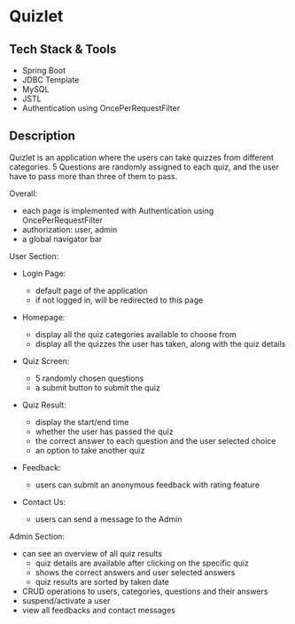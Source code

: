 # Quizlet
## Tech Stack & Tools
- Spring Boot
- JDBC Template
- MySQL
- JSTL
- Authentication using OncePerRequestFilter

## Description
Quizlet is an application where the users can take quizzes from different categories. 
5 Questions are randomly assigned to each quiz, and the user have to pass more than three 
of them to pass. 

Overall:
  - each page is implemented with Authentication using OncePerRequestFilter
  - authorization: user, admin
  - a global navigator bar

User Section:
- Login Page:
    - default page of the application
    - if not logged in, will be redirected to this page

- Homepage:
    - display all the quiz categories available to choose from
    - display all the quizzes the user has taken, along with the quiz details

- Quiz Screen:
  - 5 randomly chosen questions
  - a submit button to submit the quiz

- Quiz Result:
  - display the start/end time
  - whether the user has passed the quiz
  - the correct answer to each question
    and the user selected choice
  - an option to take another quiz

- Feedback:
  - users can submit an anonymous feedback with rating feature
- Contact Us:
  - users can send a message to the Admin

Admin Section:
- can see an overview of all quiz results
  - quiz details are available after clicking on the specific quiz
  - shows the correct answers and user selected answers
  - quiz results are sorted by taken date
- CRUD operations to users, categories, questions and their answers
- suspend/activate a user
- view all feedbacks and contact messages